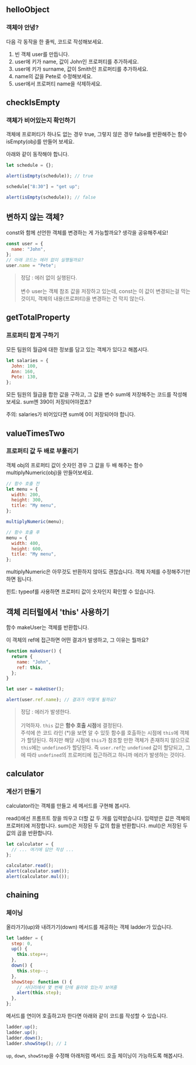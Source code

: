 ## helloObject

### 객체야 안녕?

다음 각 동작을 한 줄씩, 코드로 작성해보세요.

1. 빈 객체 user를 만듭니다.
2. user에 키가 name, 값이 John인 프로퍼티를 추가하세요.
3. user에 키가 surname, 값이 Smith인 프로퍼티를 추가하세요.
4. name의 값을 Pete로 수정해보세요.
5. user에서 프로퍼티 name을 삭제하세요.

## checkIsEmpty

### 객체가 비어있는지 확인하기

객체에 프로퍼티가 하나도 없는 경우 true, 그렇지 않은 경우 false를 반환해주는 함수 isEmpty(obj)를 만들어 보세요.

아래와 같이 동작해야 합니다.

```js
let schedule = {};

alert(isEmpty(schedule)); // true

schedule["8:30"] = "get up";

alert(isEmpty(schedule)); // false
```

## 변하지 않는 객체?

const와 함께 선언한 객체를 변경하는 게 가능할까요? 생각을 공유해주세요!

```js
const user = {
  name: "John",
};
// 아래 코드는 에러 없이 실행될까요?
user.name = "Pete";
```

> 정답 : 에러 없이 실행된다. <br><br> 변수 user는 객체 참조 값을 저장하고 있는데, const는 이 값이 변경되는걸 막는 것이지, 객체의 내용(프로퍼티)을 변경하는 건 막지 않는다.

## getTotalProperty

### 프로퍼티 합계 구하기

모든 팀원의 월급에 대한 정보를 담고 있는 객체가 있다고 해봅시다.

```js
let salaries = {
  John: 100,
  Ann: 160,
  Pete: 130,
};
```

모든 팀원의 월급을 합한 값을 구하고, 그 값을 변수 sum에 저장해주는 코드를 작성해보세요. sum엔 390이 저장되어야겠죠?

주의: salaries가 비어있다면 sum에 0이 저장되어야 합니다.

## valueTimesTwo

### 프로퍼티 값 두 배로 부풀리기

객체 obj의 프로퍼티 값이 숫자인 경우 그 값을 두 배 해주는 함수 multiplyNumeric(obj)을 만들어보세요.

```js
// 함수 호출 전
let menu = {
  width: 200,
  height: 300,
  title: "My menu",
};

multiplyNumeric(menu);

// 함수 호출 후
menu = {
  width: 400,
  height: 600,
  title: "My menu",
};
```

multiplyNumeric은 아무것도 반환하지 않아도 괜찮습니다. 객체 자체를 수정해주기만 하면 됩니다.

힌트: typeof를 사용하면 프로퍼티 값이 숫자인지 확인할 수 있습니다.

## 객체 리터럴에서 'this' 사용하기

함수 makeUser는 객체를 반환합니다.

이 객체의 ref에 접근하면 어떤 결과가 발생하고, 그 이유는 뭘까요?

```js
function makeUser() {
  return {
    name: "John",
    ref: this,
  };
}

let user = makeUser();

alert(user.ref.name); // 결과가 어떻게 될까요?
```

> 정답 : 에러가 발생한다. <br><br> 기억하자. `this` 값은 **함수 호출 시점**에 결정된다.<br> 주석에 쓴 코드 라인 (\*)을 보면 알 수 있듯 함수를 호출하는 시점에 `this`에 객체가 할당된다. 하지만 해당 시점에 `this`가 참조할 만한 객체가 존재하지 않으므로 `this`에는 `undefined`가 할당된다. 즉 `user.ref`는 `undefined` 값이 할당되고, 그에 따라 `undefined`의 프로퍼티에 접근하려고 하니까 에러가 발생하는 것이다.

## calculator

### 계산기 만들기

calculator라는 객체를 만들고 세 메서드를 구현해 봅시다.

read()에선 프롬프트 창을 띄우고 더할 값 두 개를 입력받습니다. 입력받은 값은 객체의 프로퍼티에 저장합니다.
sum()은 저장된 두 값의 합을 반환합니다.
mul()은 저장된 두 값의 곱을 반환합니다.

```js
let calculator = {
  // ... 여기에 답안 작성 ...
};

calculator.read();
alert(calculator.sum());
alert(calculator.mul());
```

## chaining

### 체이닝

올라가기(up)와 내려가기(down) 메서드를 제공하는 객체 ladder가 있습니다.

```js
let ladder = {
  step: 0,
  up() {
    this.step++;
  },
  down() {
    this.step--;
  },
  showStep: function () {
    // 사다리에서 몇 번째 단에 올라와 있는지 보여줌
    alert(this.step);
  },
};
```

메서드를 연이어 호출하고자 한다면 아래와 같이 코드를 작성할 수 있습니다.

```js
ladder.up();
ladder.up();
ladder.down();
ladder.showStep(); // 1
```

`up`, `down`, `showStep`을 수정해 아래처럼 메서드 호출 체이닝이 가능하도록 해봅시다.
